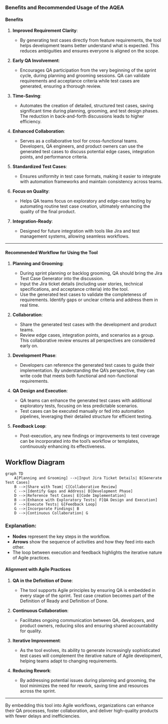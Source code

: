 ### Benefits and Recommended Usage of the AQEA

#### **Benefits**

1. **Improved Requirement Clarity**:
   - By generating test cases directly from feature requirements, the tool helps development teams better understand what is expected. This reduces ambiguities and ensures everyone is aligned on the scope.

2. **Early QA Involvement**:
   - Encourages QA participation from the very beginning of the sprint cycle, during planning and grooming sessions. QA can validate requirements and acceptance criteria while test cases are generated, ensuring a thorough review.

3. **Time-Saving**:
   - Automates the creation of detailed, structured test cases, saving significant time during planning, grooming, and test design phases. The reduction in back-and-forth discussions leads to higher efficiency.

4. **Enhanced Collaboration**:
   - Serves as a collaborative tool for cross-functional teams. Developers, QA engineers, and product owners can use the generated test cases to discuss potential edge cases, integration points, and performance criteria.

5. **Standardized Test Cases**:
   - Ensures uniformity in test case formats, making it easier to integrate with automation frameworks and maintain consistency across teams.

6. **Focus on Quality**:
   - Helps QA teams focus on exploratory and edge-case testing by automating routine test case creation, ultimately enhancing the quality of the final product.

7. **Integration-Ready**:
   - Designed for future integration with tools like Jira and test management systems, allowing seamless workflows.

---

#### **Recommended Workflow for Using the Tool**

1. **Planning and Grooming**:
   - During sprint planning or backlog grooming, QA should bring the Jira Test Case Generator into the discussion.
   - Input the Jira ticket details (including user stories, technical specifications, and acceptance criteria) into the tool.
   - Use the generated test cases to validate the completeness of requirements. Identify gaps or unclear criteria and address them in real time.

2. **Collaboration**:
   - Share the generated test cases with the development and product teams.
   - Review edge cases, integration points, and scenarios as a group. This collaborative review ensures all perspectives are considered early on.

3. **Development Phase**:
   - Developers can reference the generated test cases to guide their implementation. By understanding the QA’s perspective, they can write code that meets both functional and non-functional requirements.

4. **QA Design and Execution**:
   - QA teams can enhance the generated test cases with additional exploratory tests, focusing on less predictable scenarios.
   - Test cases can be executed manually or fed into automation pipelines, leveraging their detailed structure for efficient testing.

5. **Feedback Loop**:
   - Post-execution, any new findings or improvements to test coverage can be incorporated into the tool’s workflow or templates, continuously enhancing its effectiveness.

## Workflow Diagram

```mermaid
graph TD
    A[Planning and Grooming] -->|Input Jira Ticket Details| B[Generate Test Cases]
    B -->|Share with Team| C[Collaborative Review]
    C -->|Identify Gaps and Address| D[Development Phase]
    D -->|Reference Test Cases| E[Code Implementation]
    B -->|Enhance with Exploratory Tests| F[QA Design and Execution]
    F -->|Execute Tests| G[Feedback Loop]
    G -->|Incorporate Findings| B
    D -->|Continuous Collaboration| G
```

### Explanation:
- **Nodes** represent the key steps in the workflow.
- **Arrows** show the sequence of activities and how they feed into each other.
- The loop between execution and feedback highlights the iterative nature of Agile practices.

#### **Alignment with Agile Practices**

1. **QA in the Definition of Done**:
   - The tool supports Agile principles by ensuring QA is embedded in every stage of the sprint. Test case creation becomes part of the Definition of Ready and Definition of Done.

2. **Continuous Collaboration**:
   - Facilitates ongoing communication between QA, developers, and product owners, reducing silos and ensuring shared accountability for quality.

3. **Iterative Improvement**:
   - As the tool evolves, its ability to generate increasingly sophisticated test cases will complement the iterative nature of Agile development, helping teams adapt to changing requirements.

4. **Reducing Rework**:
   - By addressing potential issues during planning and grooming, the tool minimizes the need for rework, saving time and resources across the sprint.

---

By embedding this tool into Agile workflows, organizations can enhance their QA processes, foster collaboration, and deliver high-quality products with fewer delays and inefficiencies.